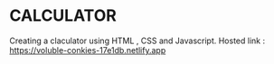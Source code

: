 # CALCULATOR
Creating a claculator using HTML , CSS and Javascript. Hosted link : https://voluble-conkies-17e1db.netlify.app
